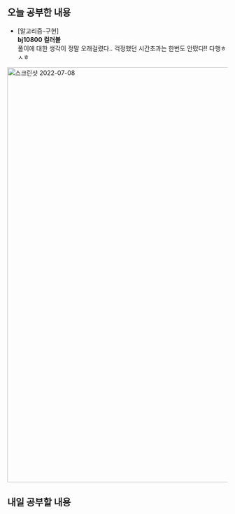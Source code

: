 ## 오늘 공부한 내용
- [알고리즘-구현]
<br>**bj10800 컬러볼**<br>풀이에 대한 생각이 정말 오래걸렸다.. 걱정했던 시간초과는 한번도 안떴다!! 다행ㅎㅅㅎ
<img width="948" alt="스크린샷 2022-07-08" src="https://user-images.githubusercontent.com/26339069/177980695-aade4c4e-db73-4cf7-8a37-266406f07418.png">

## 내일 공부할 내용
